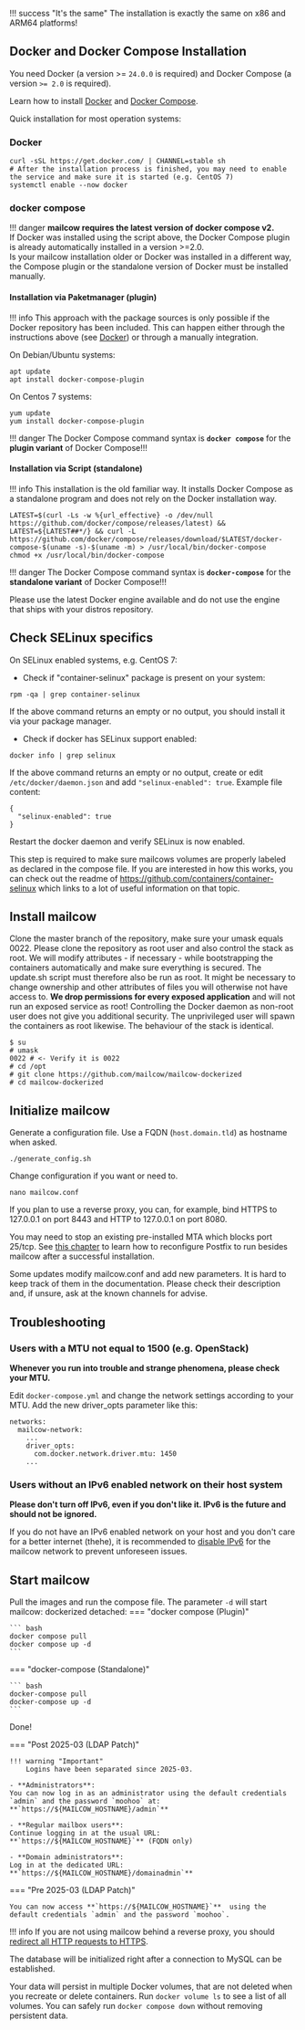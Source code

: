 !!! success "It's the same"
    The installation is exactly the same on x86 and ARM64 platforms!

## Docker and Docker Compose Installation
You need Docker (a version >= `24.0.0` is required) and Docker Compose (a version `>= 2.0` is required).

 Learn how to install [Docker](https://docs.docker.com/install/) and [Docker Compose](https://docs.docker.com/compose/install/).

Quick installation for most operation systems:

### Docker
```
curl -sSL https://get.docker.com/ | CHANNEL=stable sh
# After the installation process is finished, you may need to enable the service and make sure it is started (e.g. CentOS 7)
systemctl enable --now docker
```

### docker compose

!!! danger
    **mailcow requires the latest version of docker compose v2.**<br>
    If Docker was installed using the script above, the Docker Compose plugin is already automatically installed in a version >=2.0.<br>
    Is your mailcow installation older or Docker was installed in a different way, the Compose plugin or the standalone version of Docker must be installed manually.

#### Installation via Paketmanager (plugin)

!!! info
    This approach with the package sources is only possible if the Docker repository has been included. This can happen either through the instructions above (see [Docker](#docker)) or through a manually integration.

On Debian/Ubuntu systems:
```
apt update
apt install docker-compose-plugin
```

On Centos 7 systems:
```
yum update
yum install docker-compose-plugin
```

!!! danger
    The Docker Compose command syntax is **`docker compose`** for the **plugin variant** of Docker Compose!!!

#### Installation via Script (standalone)

!!! info
    This installation is the old familiar way. It installs Docker Compose as a standalone program and does not rely on the Docker installation way.

```
LATEST=$(curl -Ls -w %{url_effective} -o /dev/null https://github.com/docker/compose/releases/latest) && LATEST=${LATEST##*/} && curl -L https://github.com/docker/compose/releases/download/$LATEST/docker-compose-$(uname -s)-$(uname -m) > /usr/local/bin/docker-compose
chmod +x /usr/local/bin/docker-compose
```

!!! danger
    The Docker Compose command syntax is **`docker-compose`** for the **standalone variant** of Docker Compose!!!   

Please use the latest Docker engine available and do not use the engine that ships with your distros repository.

## Check SELinux specifics
On SELinux enabled systems, e.g. CentOS 7:

- Check if "container-selinux" package is present on your system:

```
rpm -qa | grep container-selinux
```

If the above command returns an empty or no output, you should install it via your package manager.

- Check if docker has SELinux support enabled:

```
docker info | grep selinux
```

If the above command returns an empty or no output, create or edit `/etc/docker/daemon.json` and add `"selinux-enabled": true`. Example file content:

```
{
  "selinux-enabled": true
}
```

Restart the docker daemon and verify SELinux is now enabled.

This step is required to make sure mailcows volumes are properly labeled as declared in the compose file.
If you are interested in how this works, you can check out the readme of https://github.com/containers/container-selinux which links to a lot of useful information on that topic.


## Install mailcow
Clone the master branch of the repository, make sure your umask equals 0022. Please clone the repository as root user and also control the stack as root. We will modify attributes - if necessary - while bootstrapping the containers automatically and make sure everything is secured. The update.sh script must therefore also be run as root. It might be necessary to change ownership and other attributes of files you will otherwise not have access to. **We drop permissions for every exposed application** and will not run an exposed service as root! Controlling the Docker daemon as non-root user does not give you additional security. The unprivileged user will spawn the containers as root likewise. The behaviour of the stack is identical.

```
$ su
# umask
0022 # <- Verify it is 0022
# cd /opt
# git clone https://github.com/mailcow/mailcow-dockerized
# cd mailcow-dockerized
```

## Initialize mailcow
Generate a configuration file. Use a FQDN (`host.domain.tld`) as hostname when asked.
```
./generate_config.sh
```

Change configuration if you want or need to.
```
nano mailcow.conf
```
If you plan to use a reverse proxy, you can, for example, bind HTTPS to 127.0.0.1 on port 8443 and HTTP to 127.0.0.1 on port 8080.

You may need to stop an existing pre-installed MTA which blocks port 25/tcp. See [this chapter](../post_installation/firststeps-local_mta.en.md) to learn how to reconfigure Postfix to run besides mailcow after a successful installation.

Some updates modify mailcow.conf and add new parameters. It is hard to keep track of them in the documentation. Please check their description and, if unsure, ask at the known channels for advise.


## Troubleshooting
### Users with a MTU not equal to 1500 (e.g. OpenStack)

**Whenever you run into trouble and strange phenomena, please check your MTU.**

Edit `docker-compose.yml` and change the network settings according to your MTU.
Add the new driver_opts parameter like this:
```
networks:
  mailcow-network:
    ...
    driver_opts:
      com.docker.network.driver.mtu: 1450
    ...
```

### Users without an IPv6 enabled network on their host system

**Please don't turn off IPv6, even if you don't like it. IPv6 is the future and should not be ignored.**

If you do not have an IPv6 enabled network on your host and you don't care for a better internet (thehe), it is recommended to [disable IPv6](../post_installation/firststeps-disable_ipv6.en.md) for the mailcow network to prevent unforeseen issues.


## Start mailcow
Pull the images and run the compose file. The parameter `-d` will start mailcow: dockerized detached:
=== "docker compose (Plugin)"

    ``` bash
    docker compose pull
    docker compose up -d
    ```

=== "docker-compose (Standalone)"

    ``` bash
    docker-compose pull
    docker-compose up -d
    ```

Done!

=== "Post 2025-03 (LDAP Patch)"

    !!! warning "Important"
        Logins have been separated since 2025-03.

    - **Administrators**:  
    You can now log in as an administrator using the default credentials `admin` and the password `moohoo` at:  
    **`https://${MAILCOW_HOSTNAME}/admin`**

    - **Regular mailbox users**:  
    Continue logging in at the usual URL:  
    **`https://${MAILCOW_HOSTNAME}`** (FQDN only)

    - **Domain administrators**:  
    Log in at the dedicated URL:  
    **`https://${MAILCOW_HOSTNAME}/domainadmin`**

=== "Pre 2025-03 (LDAP Patch)"

    You can now access **`https://${MAILCOW_HOSTNAME}`**  using the default credentials `admin` and the password `moohoo`.


!!! info
    If you are not using mailcow behind a reverse proxy, you should [redirect all HTTP requests to HTTPS](../manual-guides/u_e-80_to_443.md).

The database will be initialized right after a connection to MySQL can be established.

Your data will persist in multiple Docker volumes, that are not deleted when you recreate or delete containers. Run `docker volume ls` to see a list of all volumes. You can safely run `docker compose down` without removing persistent data.
